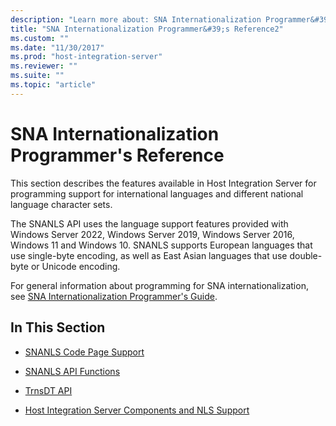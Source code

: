 ```yaml
---
description: "Learn more about: SNA Internationalization Programmer&#39;s Reference"
title: "SNA Internationalization Programmer&#39;s Reference2"
ms.custom: ""
ms.date: "11/30/2017"
ms.prod: "host-integration-server"
ms.reviewer: ""
ms.suite: ""
ms.topic: "article"
---
```

# SNA Internationalization Programmer&#39;s Reference
This section describes the features available in Host Integration Server for programming support for international languages and different national language character sets.  
  
 The SNANLS API uses the language support features provided with Windows Server 2022, Windows Server 2019, Windows Server 2016, Windows 11 and Windows 10. SNANLS supports European languages that use single-byte encoding, as well as East Asian languages that use double-byte or Unicode encoding.  
  
 For general information about programming for SNA internationalization, see [SNA Internationalization Programmer's Guide](./sna-internationalization-programmer-s-guide1.md).  
  
## In This Section  
  
-   [SNANLS Code Page Support](../core/snanls-code-page-support2.md)  
  
-   [SNANLS API Functions](../core/snanls-api-functions2.md)  
  
-   [TrnsDT API](../core/trnsdt-api1.md)  
  
-   [Host Integration Server Components and NLS Support](../core/host-integration-server-components-and-nls-support2.md)

